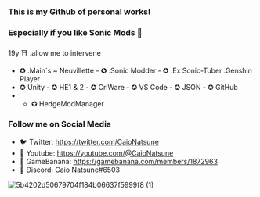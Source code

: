 ### This is my Github of personal works! 
### Especially if you like Sonic Mods 🌆
19y ⛩ .allow me to intervene 
- ✪ .Main´s ~ Neuvillette - ✪ .Sonic Modder - ✪ .Ex Sonic-Tuber .Genshin Player
- ✪ Unity  - ✪ HE1 & 2 - ✪ CriWare - ✪ VS Code - ✪ JSON - ✪ GitHub
- - ✪ HedgeModManager

### Follow me on Social Media
- 🐦 Twitter: https://twitter.com/CaioNatsune
- 🔺 Youtube: https://youtube.com/@CaioNatsune
- 🍌 GameBanana: https://gamebanana.com/members/1872963
- 🎴 Discord: Caio Natsune#6503

![5b4202d50679704f184b06637f5999f8 (1)](https://github.com/SonicSpace/SonicSpace/assets/88670125/ef3e7ed1-89c0-4cf2-a2f8-3a2cc82ba76a)
<!--
**SonicSpace/SonicSpace** is a ✨ _special_ ✨ repository because its `README.md` (this file) appears on your GitHub profile.

Here are some ideas to get you started:

- 🔭 I’m currently working on ...
- 🌱 I’m currently learning ...
- 👯 I’m looking to collaborate on ...
- 🤔 I’m looking for help with ...
- 💬 Ask me about ...
- 📫 How to reach me: ...
- 😄 Pronouns: ...
- ⚡ Fun fact: ...
-->
